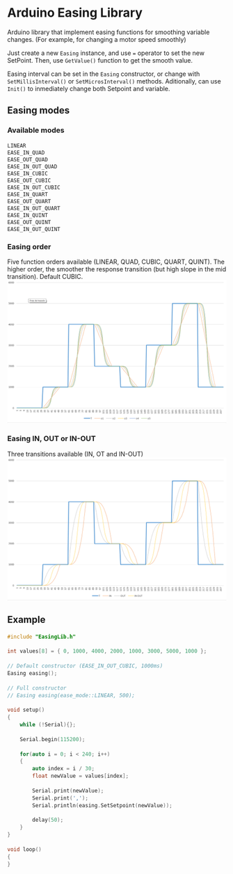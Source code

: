 # Arduino Easing Library
Arduino library that implement easing functions for smoothing variable changes. (For example, for changing a motor speed smoothly)

Just create a new `Easing` instance, and use `=` operator to set the new SetPoint. Then, use `GetValue()` function to get the smooth value.

Easing interval can be set in the `Easing` constructor, or change with `SetMillisInterval()` or `SetMicrosInterval()` methods. Aditionally, can use `Init()` to inmediately change both Setpoint and variable.

## Easing modes
### Available modes
	LINEAR
	EASE_IN_QUAD
	EASE_OUT_QUAD
	EASE_IN_OUT_QUAD
	EASE_IN_CUBIC
	EASE_OUT_CUBIC
	EASE_IN_OUT_CUBIC
	EASE_IN_QUART
	EASE_OUT_QUART
	EASE_IN_OUT_QUART
	EASE_IN_QUINT
	EASE_OUT_QUINT
	EASE_IN_OUT_QUINT
  
### Easing order
Five function orders available (LINEAR, QUAD, CUBIC, QUART, QUINT). The higher  order, the smoother the response transition (but high slope in the mid transition). Default CUBIC. 
![Image](https://github.com/luisllamasbinaburo/Arduino-Easing/blob/master/images/arduino-easing-modes.png)

### Easing IN, OUT or IN-OUT
Three transitions available (IN, OT and IN-OUT)
![Image](https://github.com/luisllamasbinaburo/Arduino-Easing/blob/master/images/arduino-easing-in-out.png)


## Example
```c++
#include "EasingLib.h"

int values[8] = { 0, 1000, 4000, 2000, 1000, 3000, 5000, 1000 };

// Default constructor (EASE_IN_OUT_CUBIC, 1000ms)
Easing easing();

// Full constructor
// Easing easing(ease_mode::LINEAR, 500);

void setup() 
{
	while (!Serial){};

	Serial.begin(115200);

	for(auto i = 0; i < 240; i++)
	{
		auto index = i / 30;
		float newValue = values[index];
		
		Serial.print(newValue);
		Serial.print(',');
		Serial.println(easing.SetSetpoint(newValue));

		delay(50);
	}
}

void loop()
{ 
}
```

